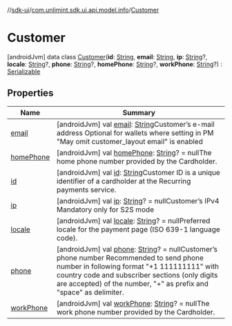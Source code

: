 //[sdk-ui](../../../index.md)/[com.unlimint.sdk.ui.api.model.info](../index.md)/[Customer](index.md)



# Customer  
 [androidJvm] data class [Customer](index.md)(**id**: [String](https://kotlinlang.org/api/latest/jvm/stdlib/kotlin/-string/index.html), **email**: [String](https://kotlinlang.org/api/latest/jvm/stdlib/kotlin/-string/index.html), **ip**: [String](https://kotlinlang.org/api/latest/jvm/stdlib/kotlin/-string/index.html)?, **locale**: [String](https://kotlinlang.org/api/latest/jvm/stdlib/kotlin/-string/index.html)?, **phone**: [String](https://kotlinlang.org/api/latest/jvm/stdlib/kotlin/-string/index.html)?, **homePhone**: [String](https://kotlinlang.org/api/latest/jvm/stdlib/kotlin/-string/index.html)?, **workPhone**: [String](https://kotlinlang.org/api/latest/jvm/stdlib/kotlin/-string/index.html)?) : [Serializable](https://developer.android.com/reference/kotlin/java/io/Serializable.html)   


## Properties  
  
|  Name |  Summary | 
|---|---|
| <a name="com.unlimint.sdk.ui.api.model.info/Customer/email/#/PointingToDeclaration/"></a>[email](email.md)| <a name="com.unlimint.sdk.ui.api.model.info/Customer/email/#/PointingToDeclaration/"></a> [androidJvm] val [email](email.md): [String](https://kotlinlang.org/api/latest/jvm/stdlib/kotlin/-string/index.html)Customer’s e-mail address Optional for wallets where setting in PM "May omit customer_layout email" is enabled   <br>|
| <a name="com.unlimint.sdk.ui.api.model.info/Customer/homePhone/#/PointingToDeclaration/"></a>[homePhone](home-phone.md)| <a name="com.unlimint.sdk.ui.api.model.info/Customer/homePhone/#/PointingToDeclaration/"></a> [androidJvm] val [homePhone](home-phone.md): [String](https://kotlinlang.org/api/latest/jvm/stdlib/kotlin/-string/index.html)? = nullThe home phone number provided by the Cardholder.   <br>|
| <a name="com.unlimint.sdk.ui.api.model.info/Customer/id/#/PointingToDeclaration/"></a>[id](id.md)| <a name="com.unlimint.sdk.ui.api.model.info/Customer/id/#/PointingToDeclaration/"></a> [androidJvm] val [id](id.md): [String](https://kotlinlang.org/api/latest/jvm/stdlib/kotlin/-string/index.html)Customer ID is a unique identifier of a cardholder at the Recurring payments service.   <br>|
| <a name="com.unlimint.sdk.ui.api.model.info/Customer/ip/#/PointingToDeclaration/"></a>[ip](ip.md)| <a name="com.unlimint.sdk.ui.api.model.info/Customer/ip/#/PointingToDeclaration/"></a> [androidJvm] val [ip](ip.md): [String](https://kotlinlang.org/api/latest/jvm/stdlib/kotlin/-string/index.html)? = nullCustomer’s IPv4 Mandatory only for S2S mode   <br>|
| <a name="com.unlimint.sdk.ui.api.model.info/Customer/locale/#/PointingToDeclaration/"></a>[locale](locale.md)| <a name="com.unlimint.sdk.ui.api.model.info/Customer/locale/#/PointingToDeclaration/"></a> [androidJvm] val [locale](locale.md): [String](https://kotlinlang.org/api/latest/jvm/stdlib/kotlin/-string/index.html)? = nullPreferred locale for the payment page (ISO 639-1 language code).   <br>|
| <a name="com.unlimint.sdk.ui.api.model.info/Customer/phone/#/PointingToDeclaration/"></a>[phone](phone.md)| <a name="com.unlimint.sdk.ui.api.model.info/Customer/phone/#/PointingToDeclaration/"></a> [androidJvm] val [phone](phone.md): [String](https://kotlinlang.org/api/latest/jvm/stdlib/kotlin/-string/index.html)? = nullCustomer’s phone number Recommended to send phone number in following format "+1 111111111" with country code and subscriber sections (only digits are accepted) of the number, "+" as prefix and "space" as delimiter.   <br>|
| <a name="com.unlimint.sdk.ui.api.model.info/Customer/workPhone/#/PointingToDeclaration/"></a>[workPhone](work-phone.md)| <a name="com.unlimint.sdk.ui.api.model.info/Customer/workPhone/#/PointingToDeclaration/"></a> [androidJvm] val [workPhone](work-phone.md): [String](https://kotlinlang.org/api/latest/jvm/stdlib/kotlin/-string/index.html)? = nullThe work phone number provided by the Cardholder.   <br>|

